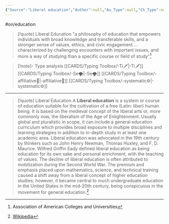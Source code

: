 ```yaml
---
{"Source":"Liberal education","Author":null,"Au_Type":null,"Ch_Type":null,"Cat":"irl","Me_Cat":"read 🔠","Theme":null,"language":"en","ref":"[Liberal education - Wikipedia](https://en.wikipedia.org/wiki/Liberal%20education)","dg-publish":true,"permalink":"/sources/contents/liberal-education/","dgPassFrontmatter":true,"created":"2023-04-06T22:06:08.325+02:00","updated":"2023-05-02T10:44:56.395+02:00"}
---
```


#on/education 
> [!quote] Liberal Education
> "a philosophy of education that empowers individuals with broad knowledge and transferable skills, and a stronger sense of values, ethics, and civic engagement ... characterized by challenging encounters with important issues, and more a way of studying than a specific course or field of study"[^1]

>[!note]- Type analysis
>[[CARDS/Typing Toolbox/-Ti🗡️\|-Ti🗡️]] [[CARDS/Typing Toolbox/-Se🌪️\|-Se🌪️]]
[[CARDS/Typing Toolbox/-affiliative🐜\|-affiliative🐜]]
[[CARDS/Typing Toolbox/-systematic⚙️\|-systematic⚙️]] 

---

> [!quote] Liberal Education
> A **Liberal education** is a system or course of education suitable for the cultivation of a free (Latin: liber) human being. It is based on the medieval concept of the liberal arts or, more commonly now, the liberalism of the Age of Enlightenment.
> Usually global and pluralistic in scope, it can include a general education curriculum which provides broad exposure to multiple disciplines and learning strategies in addition to in-depth study in at least one academic area.
> Liberal education was advocated in the 19th century by thinkers such as John Henry Newman, Thomas Huxley, and F. D. Maurice. Wilfred Griffin Eady defined liberal education as being education for its own sake and personal enrichment, with the teaching of values. The decline of liberal education is often attributed to mobilization during the Second World War. The premium and emphasis placed upon mathematics, science, and technical training caused a shift away from a liberal concept of  higher education studies; however, it became central to much undergraduate education in the United States in the mid-20th century, being conspicuous in the movement for general education.[^2]

[^1]: Association of American Colleges and Universities
[^2]: [Wikipedia](https://en.wikipedia.org/wiki/Liberal%20education)
